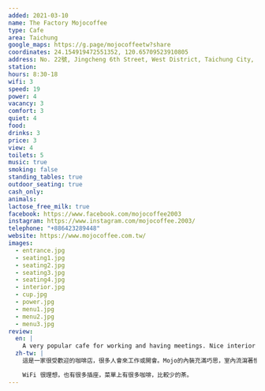 ```yaml
---
added: 2021-03-10
name: The Factory Mojocoffee
type: Cafe
area: Taichung
google_maps: https://g.page/mojocoffeetw?share
coordinates: 24.154919472551352, 120.65709523910805
address: No. 22號, Jingcheng 6th Street, West District, Taichung City, 403
station: 
hours: 8:30-18
wifi: 3
speed: 19
power: 4
vacancy: 3
comfort: 3
quiet: 4
food: 
drinks: 3
price: 3
view: 4
toilets: 5
music: true
smoking: false
standing_tables: true
outdoor_seating: true
cash_only: 
animals: 
lactose_free_milk: true
facebook: https://www.facebook.com/mojocoffee2003
instagram: https://www.instagram.com/mojocoffee.2003/
telephone: "+886423289448"
website: https://www.mojocoffee.com.tw/
images:
  - entrance.jpg
  - seating1.jpg
  - seating2.jpg
  - seating3.jpg
  - seating4.jpg
  - interior.jpg
  - cup.jpg
  - power.jpg
  - menu1.jpg
  - menu2.jpg
  - menu3.jpg
review:
  en: |
    A very popular cafe for working and having meetings. Nice interior and soft jazz background music, which gives the place a good vibe. There are several seating options, including a small outdoor seating area. Personally I like the bar seats, although it's not very comfortable to sit there for a long time. Decent WiFi and plenty of power outlets. The menu has many options for coffee but unfortunately the tea selection is quite small. One tip is to arrive early to get a good seat, since it can get quite busy even on a weekday.
  zh-tw: |
    這是一家很受歡迎的咖啡店，很多人會來工作或開會。Mojo的內裝充滿巧思，室內流瀉著慢板爵士樂，很襯整個空間的氛圍。這裡有很多種座位，包含一處小型戶外空間，一如以往，我喜歡可以享受個人時光的吧台桌，即便椅子沒有那麼舒適。建議提早來佔位置，因為這裡即便在週末也很容易爆滿。

    WiFi 很理想，也有很多插座，菜單上有很多咖啡，比較少的茶。
---
```

